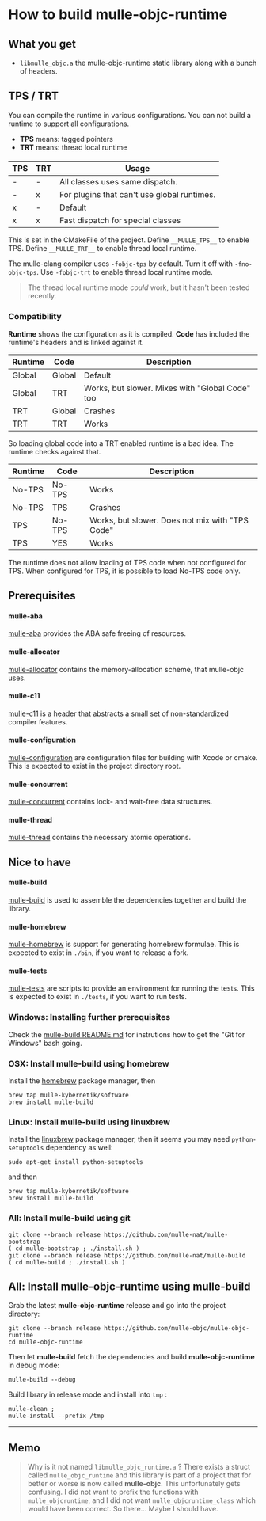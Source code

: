 # How to build mulle-objc-runtime


## What you get

* `libmulle_objc.a` the mulle-objc-runtime static library along with a
bunch of headers.


## TPS / TRT 

You can compile the runtime in various configurations. You can not build a runtime to support all configurations.  

* **TPS** means: tagged pointers
* **TRT** means: thread local runtime


#### 

 TPS  | TRT | Usage
------|-----|----------------------
  -   | -   | All classes uses same dispatch.
  -   | x   | For plugins that can't use global runtimes.
  x   | -   | Default
  x   | x   | Fast dispatch for special classes
  
  
This is set in the CMakeFile of the project. Define `__MULLE_TPS__` to enable TPS. Define `__MULLE_TRT__` to enable thread local runtime.

The mulle-clang compiler uses `-fobjc-tps` by default. Turn it off with
`-fno-objc-tps`. Use `-fobjc-trt` to enable thread local runtime mode.

> The thread local runtime mode *could* work, but it hasn't been tested recently.


### Compatibility

**Runtime** shows the configuration as it is compiled. **Code** has included the runtime's headers and is linked against it.


Runtime | Code   | Description
--------|--------|--------------
Global  | Global | Default
Global  | TRT    | Works, but slower. Mixes with "Global Code" too
TRT     | Global | Crashes
TRT     | TRT    | Works

So loading global code into a TRT enabled runtime is a bad idea. The runtime checks against that.


Runtime | Code   | Description
--------|--------|--------------
No-TPS  | No-TPS | Works
No-TPS  | TPS    | Crashes
TPS     | No-TPS | Works, but slower. Does not mix with "TPS Code"
TPS     | YES    | Works

The runtime does not allow loading of TPS code when not configured for TPS. When configured for TPS, it is possible to load No-TPS code only.

## Prerequisites

#### mulle-aba

[mulle-aba](//github.com/mulle-objc/git/mulle-aba/) provides the
ABA safe freeing of resources.


#### mulle-allocator

[mulle-allocator](//github.com/mulle-objc/git/mulle-allocator/) contains the memory-allocation scheme, that mulle-objc uses.


#### mulle-c11

[mulle-c11](//github.com/mulle-objc/git/mulle-c11/) is a header
that abstracts a small set of non-standardized compiler features.


#### mulle-configuration

[mulle-configuration](//github.com/mulle-objc/git/mulle-configuration/)
are configuration files for building with Xcode or cmake. This is expected to
exist in the project directory root.


#### mulle-concurrent

[mulle-concurrent](//github.com/mulle-objc/git/mulle-concurrent/) contains
lock- and wait-free data structures.


#### mulle-thread

[mulle-thread](//github.com/mulle-objc/git/mulle-thread/) contains
the necessary atomic operations.



## Nice to have

#### mulle-build

[mulle-build](//github.com/mulle-objc/git/mulle-build) is used
to assemble the dependencies together and build the library.

#### mulle-homebrew

[mulle-homebrew](//github.com/mulle-objc/git/mulle-homebrew/) is
support for generating homebrew formulae. This is expected to
exist in `./bin`, if you want to release a fork.

#### mulle-tests

[mulle-tests](//github.com/mulle-objc/git/mulle-tests/) are
scripts to provide an environment for running the tests. This is expected to
exist in `./tests`, if you want to run tests.


### Windows: Installing further prerequisites

Check the [mulle-build README.md](//github.com/mulle-objc/git/mulle-build/README.md)
for instrutions how to get the "Git for Windows" bash going.


### OSX: Install mulle-build using homebrew

Install the [homebrew](//brew.sh/) package manager, then

```
brew tap mulle-kybernetik/software
brew install mulle-build
```

### Linux: Install mulle-build using linuxbrew

Install the [linuxbrew](//linuxbrew.sh/) package manager, then it seems you
may need `python-setuptools` dependency as well:

```
sudo apt-get install python-setuptools
```

and then

```
brew tap mulle-kybernetik/software
brew install mulle-build
```

### All: Install mulle-build using git

```
git clone --branch release https://github.com/mulle-nat/mulle-bootstrap
( cd mulle-bootstrap ; ./install.sh )
git clone --branch release https://github.com/mulle-nat/mulle-build
( cd mulle-build ; ./install.sh )
```

## All: Install mulle-objc-runtime using mulle-build


Grab the latest **mulle-objc-runtime** release and go into the project directory:

```
git clone --branch release https://github.com/mulle-objc/mulle-objc-runtime
cd mulle-objc-runtime
```

Then let **mulle-build** fetch the dependencies and
build **mulle-objc-runtime** in debug mode:

```
mulle-build --debug
```

Build library in release mode and install into `tmp` :

```
mulle-clean ;
mulle-install --prefix /tmp
```

---
## Memo

> Why is it not named `libmulle_objc_runtime.a` ?
> There exists a struct called `mulle_objc_runtime` and this library is part
> of a project that for better or worse is now called **mulle-objc**.
> This unfortunately gets confusing.
> I did not want to prefix the functions with `mulle_objcruntime`, and I did
> not want `mulle_objcruntime_class` which would have been correct. So there...
> Maybe I should have.

